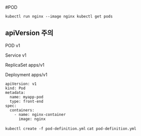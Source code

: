 #POD

`kubectl run nginx --image nginx
kubectl get pods`

## apiVersion 주의
POD v1

Service v1

ReplicaSet apps/v1

Deployment apps/v1


```
apiVersion: v1
kind: Pod
metadata:
  name: myapp-pod
  type: front-end
spec:
  containers:
    - name: nginx-container
      image: nginx
```

`kubectl create -f pod-definition.yml`
`cat pod-definition.yml`
